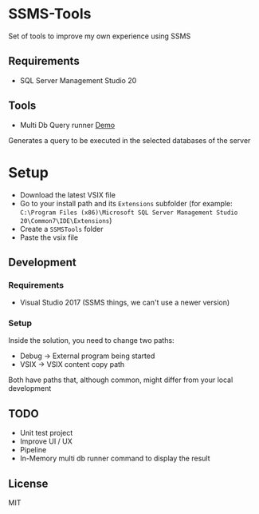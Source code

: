 # SSMS-Tools
Set of tools to improve my own experience using SSMS

## Requirements
- SQL Server Management Studio 20

## Tools
- Multi Db Query runner
[Demo](https://github.com/user-attachments/assets/cfe159fe-98b8-4e32-861d-cbc3b4f20214)

Generates a query to be executed in the selected databases of the server

# Setup
- Download the latest VSIX file
- Go to your install path and its `Extensions` subfolder (for example: `C:\Program Files (x86)\Microsoft SQL Server Management Studio 20\Common7\IDE\Extensions`)
- Create a `SSMSTools` folder
- Paste the vsix file

## Development
### Requirements
- Visual Studio 2017 (SSMS things, we can't use a newer version)

### Setup
Inside the solution, you need to change two paths:
- Debug -> External program being started
- VSIX -> VSIX content copy path

Both have paths that, although common, might differ from your local development

## TODO
- Unit test project
- Improve UI / UX
- Pipeline
- In-Memory multi db runner command to display the result

## License
MIT
